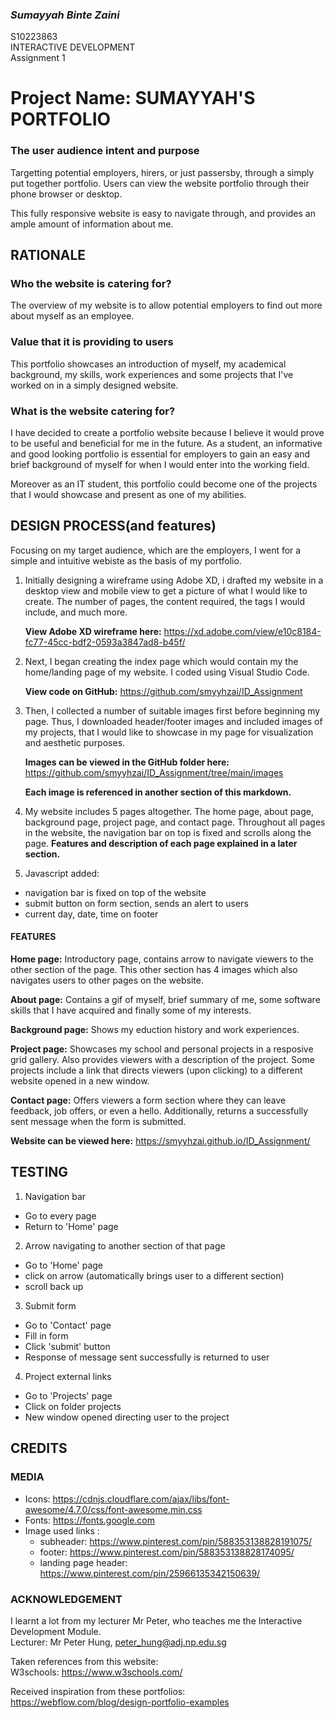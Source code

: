 ### **_Sumayyah Binte Zaini_**

S10223863<br>
INTERACTIVE DEVELOPMENT<br>
Assignment 1

# **Project Name: SUMAYYAH'S PORTFOLIO**

### The user audience intent and purpose

Targetting potential employers, hirers, or just passersby, through a simply put together portfolio. Users can view the website portfolio through their phone browser or desktop.

This fully responsive website is easy to navigate through, and provides an ample amount of information about me.

## **RATIONALE**

### Who the website is catering for?

The overview of my website is to allow potential employers to find out more about myself as an employee.

### Value that it is providing to users

This portfolio showcases an introduction of myself, my academical background, my skills, work experiences and some projects that I've worked on in a simply designed website.

### What is the website catering for?

I have decided to create a portfolio website because I believe it would prove to be useful and beneficial for me in the future. As a student, an informative and good looking portfolio is essential for employers to gain an easy and brief background of myself for when I would enter into the working field.

Moreover as an IT student, this portfolio could become one of the projects that I would showcase and present as one of my abilities.

## **DESIGN PROCESS(and features)**

Focusing on my target audience, which are the employers, I went for a simple and intuitive webiste as the basis of my portfolio.

1. Initially designing a wireframe using Adobe XD, i drafted my website in a desktop view and mobile view to get a picture of what I would like to create. The number of pages, the content required, the tags I would include, and much more.

   **View Adobe XD wireframe here:** https://xd.adobe.com/view/e10c8184-fc77-45cc-bdf2-0593a3847ad8-b45f/

2. Next, I began creating the index page which would contain my the home/landing page of my website. I coded using Visual Studio Code.

   **View code on GitHub:** https://github.com/smyyhzai/ID_Assignment

3. Then, I collected a number of suitable images first before beginning my page. Thus, I downloaded header/footer images and included images of my projects, that I would like to showcase in my page for visualization and aesthetic purposes.

   **Images can be viewed in the GitHub folder here:** https://github.com/smyyhzai/ID_Assignment/tree/main/images

   **Each image is referenced in another section of this markdown.**

4. My website includes 5 pages altogether. The home page, about page, background page, project page, and contact page. Throughout all pages in the website, the navigation bar on top is fixed and scrolls along the page.
   **Features and description of each page explained in a later section.**

5. Javascript added:

- navigation bar is fixed on top of the website
- submit button on form section, sends an alert to users
- current day, date, time on footer

#### **FEATURES**

**Home page:** Introductory page, contains arrow to navigate viewers to the other section of the page. This other section has 4 images which also navigates users to other pages on the website.

**About page:** Contains a gif of myself, brief summary of me, some software skills that I have acquired and finally some of my interests.

**Background page:** Shows my eduction history and work experiences.

**Project page:** Showcases my school and personal projects in a resposive grid gallery. Also provides viewers with a description of the project. Some projects include a link that directs viewers (upon clicking) to a different website opened in a new window.

**Contact page:** Offers viewers a form section where they can leave feedback, job offers, or even a hello. Additionally, returns a successfully sent message when the form is submitted.

**Website can be viewed here:** https://smyyhzai.github.io/ID_Assignment/

## TESTING

1. Navigation bar

- Go to every page
- Return to 'Home' page

2. Arrow navigating to another section of that page

- Go to 'Home' page
- click on arrow (automatically brings user to a different section)
- scroll back up

3. Submit form

- Go to 'Contact' page
- Fill in form
- Click 'submit' button
- Response of message sent successfully is returned to user

4. Project external links

- Go to 'Projects' page
- Click on folder projects
- New window opened directing user to the project

## CREDITS

### MEDIA

- Icons: https://cdnjs.cloudflare.com/ajax/libs/font-awesome/4.7.0/css/font-awesome.min.css
- Fonts: https://fonts.google.com
- Image used links :
  - subheader: https://www.pinterest.com/pin/588353138828191075/
  - footer: https://www.pinterest.com/pin/588353138828174095/
  - landing page header: https://www.pinterest.com/pin/25966135342150639/

### ACKNOWLEDGEMENT

I learnt a lot from my lecturer Mr Peter, who teaches me the Interactive Development Module.<br>
Lecturer: Mr Peter Hung, peter_hung@adj.np.edu.sg

Taken references from this website:<br>
W3schools: https://www.w3schools.com/

Received inspiration from these portfolios:<br>
https://webflow.com/blog/design-portfolio-examples
